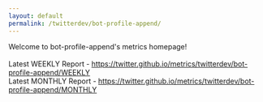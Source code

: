 ```yaml
---
layout: default
permalink: /twitterdev/bot-profile-append/
---
```

Welcome to bot-profile-append's metrics homepage!
<br><br>
Latest WEEKLY Report - <a href="https://twitter.github.io/metrics/twitterdev/bot-profile-append/WEEKLY">https://twitter.github.io/metrics/twitterdev/bot-profile-append/WEEKLY</a>
<br>
Latest MONTHLY Report - <a href="https://twitter.github.io/metrics/twitterdev/bot-profile-append/MONTHLY">https://twitter.github.io/metrics/twitterdev/bot-profile-append/MONTHLY</a>
<br>
